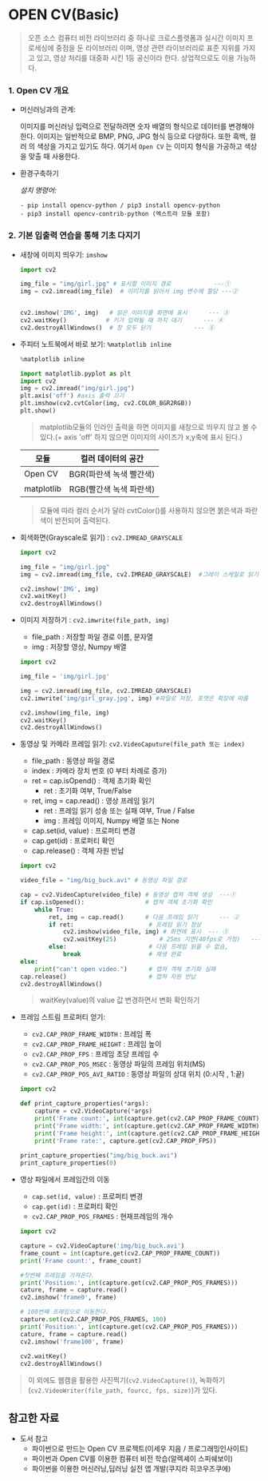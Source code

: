 # OPEN CV(Basic)

> 오픈 소스 컴퓨터 비전 라이브러리 중 하나로 크로스플랫폼과 실시간 이미지 프로세싱에 중점을 둔 라이브러리 이며, 영상 관련 라이브러리로 표준 지위를 가지고 있고, 영상 처리를 대중화 시킨 1등 공신이라 한다. 상업적으로도 이용 가능하다.

### 1. Open CV 개요

- 머신러닝과의 관계:

  이미지를 머신러닝 입력으로 전달하려면 숫자 배열의 형식으로 데이터를 변경해야 한다. 이미지는 일반적으로 BMP, PNG, JPG 형식 등으로 다양하다. 또한 흑백, 컬러 의 색상을 가지고 있기도 하다. 여기서 `Open CV` 는 이미지 형식을 가공하고 색상을 맞출 때 사용한다.

- 환경구축하기

  *설치 명령어:*

  ```shell
  - pip install opencv-python / pip3 install opencv-python  
  - pip3 install opencv-contrib-python (엑스트라 모듈 포함) 
  ```

  

### 2. 기본 입출력 연습을 통해 기초 다지기

- 새창에 이미지 띄우기: `imshow`

  ```python
  import cv2
  
  img_file = "img/girl.jpg" # 표시할 이미지 경로            ---①
  img = cv2.imread(img_file)  # 이미지를 읽어서 img 변수에 할당 ---②
  
  
  cv2.imshow('IMG', img)   # 읽은 이미지를 화면에 표시      --- ③
  cv2.waitKey()           # 키가 입력될 때 까지 대기      --- ④
  cv2.destroyAllWindows()  # 창 모두 닫기            --- ⑤
  ```

- 주피터 노트북에서 바로 보기: `%matplotlib inline`

  ```python
  %matplotlib inline
  
  import matplotlib.pyplot as plt
  import cv2
  img = cv2.imread("img/girl.jpg")
  plt.axis('off') #axis 출력 끄기 
  plt.imshow(cv2.cvtColor(img, cv2.COLOR_BGR2RGB))
  plt.show()
  ```

  > matplotlib모듈의 인라인 출력을 하면 이미지를 새창으로 띄우지 않고 볼 수있다.(+ axis 'off' 하지 않으면 이미지의 사이즈가 x,y축에 표시 된다.)

  | 모듈       | 컬러 데이터의 공간      |
  | ---------- | ----------------------- |
  | Open CV    | BGR(파란색 녹색 빨간색) |
  | matplotlib | RGB(빨간색 녹색 파란색) |

  > 모듈에 따라 컬러 순서가 달라 cvtColor()를 사용하지 않으면 붉은색과 파란색이 반전되어 출력된다.

- 회색화면(Grayscale로 읽기) : `cv2.IMREAD_GRAYSCALE`

  ```python
  import cv2
  
  img_file = "img/girl.jpg" 
  img = cv2.imread(img_file, cv2.IMREAD_GRAYSCALE)  #그레이 스케일로 읽기
  
  cv2.imshow('IMG', img)
  cv2.waitKey()
  cv2.destroyAllWindows()
  ```

- 이미지 저장하기 : `cv2.imwrite(file_path, img)`

  - file_path : 저장할 파일 경로 이름, 문자열
  - img : 저장할 영상, Numpy 배열

  ```python
  import cv2
  
  img_file = 'img/girl.jpg'
  
  img = cv2.imread(img_file, cv2.IMREAD_GRAYSCALE)
  cv2.imwrite('img/girl_gray.jpg', img) #파일로 저장, 포맷은 확장에 따름
  
  cv2.imshow(img_file, img)
  cv2.waitKey()
  cv2.destroyAllWindows()
  ```

- 동영상 및 카메라 프레임 읽기: `cv2.VideoCaputure(file_path 또는 index)`

  - file_path : 동영상 파일 경로
  - index : 카메라 장치 번호 (0 부터 차례로 증가)
  - ret = cap.isOpend() : 객체 초기화 확인
    - ret : 초기화 여부, True/False
  - ret, img = cap.read() : 영상 프레임 읽기
    - ret : 프레임 읽기 성송 또는 실패 여부, True / False
    - img : 프레임 이미지, Numpy 배열 또는 None
  - cap.set(id, value) : 프로퍼티 변경
  - cap.get(id) : 프로퍼티 확인
  - cap.release() : 객체 자원 반납

  ```python
  import cv2
  
  video_file = "img/big_buck.avi" # 동영상 파일 경로
  
  cap = cv2.VideoCapture(video_file) # 동영상 캡쳐 객체 생성  ---①
  if cap.isOpened():                 # 캡쳐 객체 초기화 확인
      while True:
          ret, img = cap.read()      # 다음 프레임 읽기      --- ②
          if ret:                     # 프레임 읽기 정상
              cv2.imshow(video_file, img) # 화면에 표시  --- ③
              cv2.waitKey(25)            # 25ms 지연(40fps로 가정)   --- ④
          else:                       # 다음 프레임 읽을 수 없슴,
              break                   # 재생 완료
  else:
      print("can't open video.")      # 캡쳐 객체 초기화 실패
  cap.release()                       # 캡쳐 자원 반납
  cv2.destroyAllWindows()
  ```

  > waitKey(value)의 value 값 변경하면서 변화 확인하기

- 프레임 스트림 프로퍼티 얻기:

  - `cv2.CAP_PROP_FRAME_WIDTH` : 프레임 폭
  - `cv2.CAP_PROP_FRAME_HEIGHT` : 프레임 높이
  - `cv2.CAP_PROP_FPS` : 프레임 초당 프레임 수
  - `cv2.CAP_PROP_POS_MSEC` : 동영상 파일의 프레임 위치(MS)
  - `cv2.CAP_PROP_POS_AVI_RATIO` : 동영상 파일의 상대 위치 (0:시작 , 1:끝)

  ```python
  import cv2
  
  def print_capture_properties(*args):
      capture = cv2.VideoCapture(*args)
      print('Frame count:', int(capture.get(cv2.CAP_PROP_FRAME_COUNT)))
      print('Frame width:', int(capture.get(cv2.CAP_PROP_FRAME_WIDTH)))
      print('Frame height:', int(capture.get(cv2.CAP_PROP_FRAME_HEIGHT)))
      print('Frame rate:', capture.get(cv2.CAP_PROP_FPS))
      
  print_capture_properties("img/big_buck.avi")
  print_capture_properties(0)
  ```

- 영상 파일에서 프레임간의 이동

  - `cap.set(id, value)` : 프로퍼티 변경
  - `cap.get(id)` : 프로퍼티 확인
  - `cv2.CAP_PROP_POS_FRAMES` : 현재프레임의 개수

  ```python
  import cv2
  
  capture = cv2.VideoCapture('img/big_buck.avi')
  frame_count = int(capture.get(cv2.CAP_PROP_FRAME_COUNT))
  print('Frame count:', frame_count)
  
  #첫번째 프레임을 가져온다. 
  print('Position:', int(capture.get(cv2.CAP_PROP_POS_FRAMES)))
  cature, frame = capture.read()
  cv2.imshow('frame0', frame)
  
  # 100번째 프레임으로 이동한다. 
  capture.set(cv2.CAP_PROP_POS_FRAMES, 100)
  print('Position:', int(capture.get(cv2.CAP_PROP_POS_FRAMES)))
  cature, frame = capture.read()
  cv2.imshow('frame100', frame)
      
  cv2.waitKey()
  cv2.destroyAllWindows()
  ```

> 이 외에도 웹캠을 활용한 사진찍기(`cv2.VideoCapture()`), 녹화하기(`cv2.VideoWriter(file_path, fourcc, fps, size)`)가 있다.



## 참고한 자료

- 도서 참고
  - 파이썬으로 만드는 Open CV 프로젝트(이세우 지음 / 프로그래밍인사이트)
  - 파이썬과 Open CV를 이용한 컴퓨터 비전 학습(알렉셰이 스피쉐보이)
  - 파이썬을 이용한 머신러닝,딥러닝 실전 앱 개발(쿠지라 히코우즈쿠에)